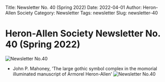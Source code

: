Title: Newsletter No. 40 (Spring 2022)
Date: 2022-04-01
Author: Heron-Allen Society
Category: Newsletter
Tags: newsletter
Slug: newsletter-40

# Heron-Allen Society Newsletter No. 40 (Spring 2022)

![Newsletter No.40](/images/newsletters/newsl40.jpg)

- John P. Mahoney, 'The large gothic symbol complex in the momorial illuminated manuscript of Armorel Heron-Allen'
![Newsletter No.40](/images/newsletters/Newsl40.JPG)